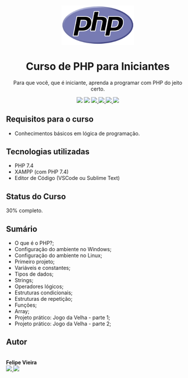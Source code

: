 <div align="center">
    <img src="course-logo.png" alt="PHP para Iniciantes" width="200px" />
</div>

<h1 align="center">Curso de PHP para Iniciantes</h1>

<p align="center">Para que você, que é iniciante, aprenda a programar com PHP do jeito certo.</p>

<p align="center">
    <img src="https://img.shields.io/github/license/codeeasy-dev/php-para-iniciantes" />
    <img src="https://img.shields.io/github/repo-size/codeeasy-dev/php-para-iniciantes" />
    <a href="https://facebook.com/codeeasy.com.br" target="_blank">
        <img src="https://img.shields.io/badge/-Facebook-blue?logo=Facebook&logoColor=white&link=https://facebook.com/codeeasy.com.br" />
    </a>
    <a href="https://youtube.com/codeeasy" target="_blank">
        <img src="https://img.shields.io/badge/-YouTube-red?logo=YouTube&logoColor=white&link=https://youtube.com/codeeasy" />
    </a>
    <a href="https://instagram.com/codeeasy.dev" target="_blank">
        <img src="https://img.shields.io/badge/-@codeeasy.dev-ff69b4?logo=Instagram&logoColor=white&link=https://instagram.com/codeeasy.dev" />
    </a>
    <a href="mailto:felipe@codeeasy.com.br" target="_blank">
        <img src="https://img.shields.io/badge/-contato%40codeeasy.com.br-red?logo=Gmail&logoColor=white&link=mailto:contato@codeeasy.com.br" />
    </a>
</p>

## Requisitos para o curso

* Conhecimentos básicos em lógica de programação.

## Tecnologias utilizadas

* PHP 7.4
* XAMPP (com PHP 7.4)
* Editor de Código (VSCode ou Sublime Text)

## Status do Curso

30% completo.

## Sumário

* O que é o PHP?;
* Configuração do ambiente no Windows;
* Configuração do ambiente no Linux;
* Primeiro projeto;
* Variáveis e constantes;
* Tipos de dados;
* Strings;
* Operadores lógicos;
* Estruturas condicionais;
* Estruturas de repetição;
* Funções;
* Array;
* Projeto prático: Jogo da Velha - parte 1;
* Projeto prático: Jogo da Velha - parte 2;

## Autor

<a href="https://github.com/frv-dev" style="text-decoration: none;">
    <img src="https://avatars3.githubusercontent.com/u/20212780?s=460&u=31b263296ed9edab65b88e8a7ffbe9b29fef0664&v=4" width="100px;" alt=""/>
    <br />
    <b>Felipe Vieira</b>
</a>
<br />

<a href="https://www.linkedin.com/in/felipe-renan-vieira/" target="_blank">
    <img src="https://img.shields.io/badge/-Felipe%20Renan%20Vieira-blue?logo=Linkedin&logoColor=white&link=https://www.linkedin.com/in/felipe-renan-vieira/" />
</a>
<a href="mailto:felipe@codeeasy.com.br" target="_blank">
    <img src="https://img.shields.io/badge/-felipe%40codeeasy.com.br-red?logo=Gmail&logoColor=white&link=mailto:felipe@codeeasy.com.br" />
</a>